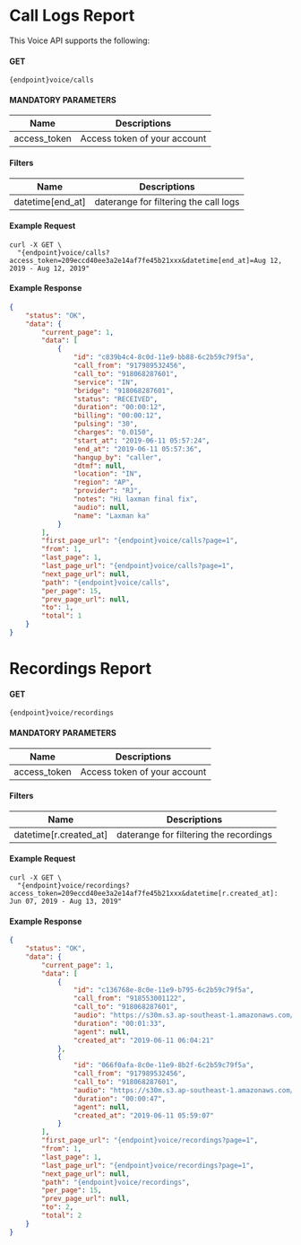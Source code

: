 # Call Logs Report

This Voice API supports the following:

#### GET

```
{endpoint}voice/calls
```

####  MANDATORY PARAMETERS

| Name     | Descriptions |
|----------|--------------|
| access_token | Access token of your account |


####  Filters

| Name     | Descriptions |
|----------|--------------|
| datetime[end_at] |  daterange for filtering the call logs | Ex: Aug 12, 2019 - Aug 12, 2019 |

#### Example Request

```
curl -X GET \
  "{endpoint}voice/calls?access_token=209eccd40ee3a2e14af7fe45b21xxx&datetime[end_at]=Aug 12, 2019 - Aug 12, 2019"
```

#### Example Response

```json
{
    "status": "OK",
    "data": {
        "current_page": 1,
        "data": [
            {
                "id": "c839b4c4-8c0d-11e9-bb88-6c2b59c79f5a",
                "call_from": "917989532456",
                "call_to": "918068287601",
                "service": "IN",
                "bridge": "918068287601",
                "status": "RECEIVED",
                "duration": "00:00:12",
                "billing": "00:00:12",
                "pulsing": "30",
                "charges": "0.0150",
                "start_at": "2019-06-11 05:57:24",
                "end_at": "2019-06-11 05:57:36",
                "hangup_by": "caller",
                "dtmf": null,
                "location": "IN",
                "region": "AP",
                "provider": "RJ",
                "notes": "Hi laxman final fix",
                "audio": null,
                "name": "Laxman ka"
            }
        ],
        "first_page_url": "{endpoint}voice/calls?page=1",
        "from": 1,
        "last_page": 1,
        "last_page_url": "{endpoint}voice/calls?page=1",
        "next_page_url": null,
        "path": "{endpoint}voice/calls",
        "per_page": 15,
        "prev_page_url": null,
        "to": 1,
        "total": 1
    }
}
```

# Recordings Report

#### GET

```
{endpoint}voice/recordings
```

####  MANDATORY PARAMETERS

| Name     | Descriptions |
|----------|--------------|
| access_token | Access token of your account |


####  Filters

| Name     | Descriptions |
|----------|--------------|
| datetime[r.created_at] |  daterange for filtering the recordings | Ex: Aug 07, 2019 - Aug 13, 2019 |

#### Example Request

```
curl -X GET \
  "{endpoint}voice/recordings?access_token=209eccd40ee3a2e14af7fe45b21xxx&datetime[r.created_at]: Jun 07, 2019 - Aug 13, 2019"
```

#### Example Response

```json
{
    "status": "OK",
    "data": {
        "current_page": 1,
        "data": [
            {
                "id": "c136768e-8c0e-11e9-b795-6c2b59c79f5a",
                "call_from": "918553001122",
                "call_to": "918068287601",
                "audio": "https://s30m.s3.ap-southeast-1.amazonaws.com/rc/190624/c-9180682876012-11061911.mp3?X-Amz-Content-Sha256=UNSIGNED-PAYLOAD&X-Amz-Algorithm=AWS4-HMAC-SHA256&X-Amz-Credential=AKIAITXHQTJADVE4ZNPA%2F20190813%2Fap-southeast-1%2Fs3%2Faws4_request&X-Amz-Date=20190813T124618Z&X-Amz-SignedHeaders=host&X-Amz-Expires=3600&X-Amz-Signature=cab675aec80b0d2544232ee3b1c272217c49e2c028a3029d58feffc94bc11576",
                "duration": "00:01:33",
                "agent": null,
                "created_at": "2019-06-11 06:04:21"
            },
            {
                "id": "066f0afa-8c0e-11e9-8b2f-6c2b59c79f5a",
                "call_from": "917989532456",
                "call_to": "918068287601",
                "audio": "https://s30m.s3.ap-southeast-1.amazonaws.com/rc/190624/c-9180682876012-11061911.mp3?X-Amz-Content-Sha256=UNSIGNED-PAYLOAD&X-Amz-Algorithm=AWS4-HMAC-SHA256&X-Amz-Credential=AKIAITXHQTJADVE4ZNPA%2F20190813%2Fap-southeast-1%2Fs3%2Faws4_request&X-Amz-Date=20190813T124618Z&X-Amz-SignedHeaders=host&X-Amz-Expires=3600&X-Amz-Signature=cab675aec80b0d2544232ee3b1c272217c49e2c028a3029d58feffc94bc11576",
                "duration": "00:00:47",
                "agent": null,
                "created_at": "2019-06-11 05:59:07"
            }
        ],
        "first_page_url": "{endpoint}voice/recordings?page=1",
        "from": 1,
        "last_page": 1,
        "last_page_url": "{endpoint}voice/recordings?page=1",
        "next_page_url": null,
        "path": "{endpoint}voice/recordings",
        "per_page": 15,
        "prev_page_url": null,
        "to": 2,
        "total": 2
    }
}
```